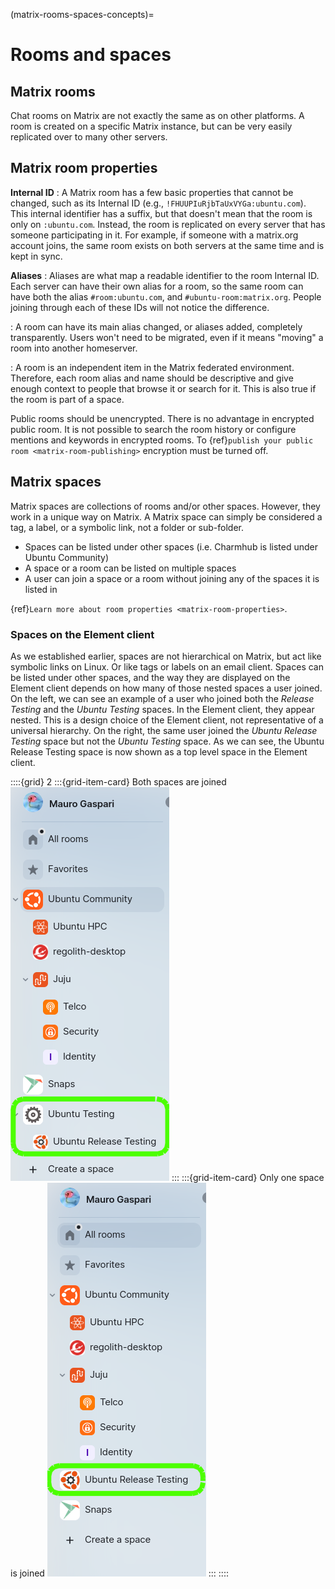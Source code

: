 (matrix-rooms-spaces-concepts)=
# Rooms and spaces

## Matrix rooms

Chat rooms on Matrix are not exactly the same as on other platforms.
A room is created on a specific Matrix instance, but can be very easily replicated over to many other servers.


## Matrix room properties

**Internal ID**
: A Matrix room has a few basic properties that cannot be changed, such as its Internal ID (e.g., `!FHUUPIuRjbTaUxVYGa:ubuntu.com`). This internal identifier has a suffix, but that doesn't mean that the room is only on `:ubuntu.com`. Instead, the room is replicated on every server that has someone participating in it. For example, if someone with a matrix.org account joins, the same room exists on both servers at the same time and is kept in sync.


**Aliases**
: Aliases are what map a readable identifier to the room Internal ID. Each server can have their own alias for a room, so the same room can have both the alias `#room:ubuntu.com`, and `#ubuntu-room:matrix.org`. People joining through each of these IDs will not notice the difference.

: A room can have its main alias changed, or aliases added, completely transparently. Users won't need to be migrated, even if it means "moving" a room into another homeserver.

: A room is an independent item in the Matrix federated environment. Therefore, each room alias and name should be descriptive and give enough context to people that browse it or search for it. This is also true if the room is part of a space.


Public rooms should be unencrypted. There is no advantage in encrypted public room. It is not possible to search the room history or configure mentions and keywords in encrypted rooms. To {ref}`publish your public room <matrix-room-publishing>` encryption must be turned off.


## Matrix spaces

Matrix spaces are collections of rooms and/or other spaces.
However, they work in a unique way on Matrix.
A Matrix space can simply be considered a tag, a label, or a symbolic link, not a folder or sub-folder.

* Spaces can be listed under other spaces (i.e. Charmhub is listed under Ubuntu Community)
* A space or a room can be listed on multiple spaces
* A user can join a space or a room without joining any of the spaces it is listed in

{ref}`Learn more about room properties <matrix-room-properties>`.


### Spaces on the Element client

As we established earlier, spaces are not hierarchical on Matrix, but act like symbolic links on Linux.
Or like tags or labels on an email client.
Spaces can be listed under other spaces, and the way they are displayed on the Element client depends on how many of those nested spaces a user joined.
On the left, we can see an example of a user who joined both the *Release Testing* and the *Ubuntu Testing* spaces.
In the Element client, they appear nested.
This is a design choice of the Element client, not representative of a universal hierarchy. 
On the right, the same user joined the *Ubuntu Release Testing* space but not the *Ubuntu Testing* space.
As we can see, the Ubuntu Release Testing space is now shown as a top level space in the Element client.

::::{grid} 2
:::{grid-item-card}  Both spaces are joined
![|136x337](both-spaces-joined.png)
:::
:::{grid-item-card}  Only one space is joined
![|138x342](one-space-joined.png)
:::
::::


